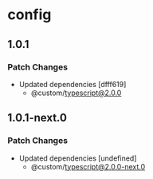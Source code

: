 # config

## 1.0.1

### Patch Changes

- Updated dependencies [dfff619]
  - @custom/typescript@2.0.0

## 1.0.1-next.0

### Patch Changes

- Updated dependencies [undefined]
  - @custom/typescript@2.0.0-next.0
